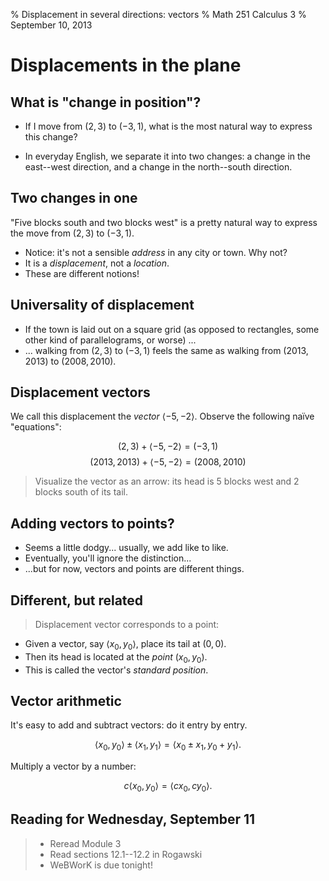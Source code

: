 % Displacement in several directions: vectors
% Math 251 Calculus 3
% September 10, 2013 <!-- day 03 -->

# Displacements in the plane

## What is "change in position"?

- If I move from $(2,3)$ to $(-3, 1)$, what is the most natural way to express this change?

- In everyday English, we separate it into two changes: a change in the east--west direction, and a change in the north--south direction.

## Two changes in one

"Five blocks south and two blocks west" is a pretty natural way to express the move from $(2,3)$ to $(-3, 1)$.

- Notice: it's not a sensible *address* in any city or town. Why not?
- It is a *displacement*, not a *location*.
- These are different notions!

## Universality of displacement

- If the town is laid out on a square grid (as opposed to rectangles, some other kind of parallelograms, or worse) ...
- ... walking from $(2,3)$ to $(-3, 1)$ feels the same as walking from  $(2013,2013)$ to $(2008,2010)$.

## Displacement vectors

We call this displacement the *vector* $\langle -5, -2 \rangle$. Observe the following na&iuml;ve "equations":

$$ (2,3) + \langle -5, -2 \rangle = (-3, 1) $$
$$ (2013,2013) + \langle -5, -2 \rangle = (2008,2010) $$

> Visualize the vector as an arrow: its head is 5 blocks west and 2 blocks south of its tail.

## Adding vectors to points?

- Seems a little dodgy... usually, we add like to like. 
- Eventually, you'll ignore the distinction...
- ...but for now, vectors and points are different things.

## Different, but related

> Displacement vector corresponds to a point:

- Given a vector, say $\langle x_0, y_0 \rangle$, place its tail at $(0,0)$. 
- Then its head is located at the *point* $(x_0, y_0)$.
- This is called the vector's *standard position*. 

## Vector arithmetic

It's easy to add and subtract vectors: do it entry by entry.

$$ \langle x_0, y_0 \rangle \pm \langle x_1, y_1 \rangle = \langle x_0 \pm x_1, y_0 + y_1 \rangle. $$

Multiply a vector by a number:

$$ c \langle x_0, y_0 \rangle = \langle cx_0, cy_0 \rangle. $$

## Reading for Wednesday, September 11

> - Reread Module 3
> - Read sections 12.1--12.2 in Rogawski
> - WeBWorK is due tonight!

 